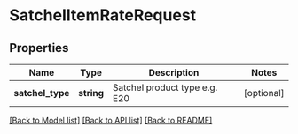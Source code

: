 # SatchelItemRateRequest

## Properties
Name | Type | Description | Notes
------------ | ------------- | ------------- | -------------
**satchel_type** | **string** | Satchel product type e.g. E20 | [optional] 

[[Back to Model list]](../../README.md#documentation-for-models) [[Back to API list]](../../README.md#documentation-for-api-endpoints) [[Back to README]](../../README.md)

